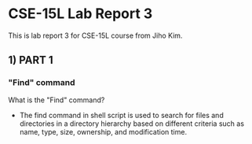 # CSE-15L Lab Report 3
This is lab report 3 for CSE-15L course from Jiho Kim.
## 1) PART 1
### "Find" command
What is the "Find" command?    
* The find command in shell script is used to search for files and directories in a directory hierarchy based on different criteria such as name, type, size, ownership, and modification time.
